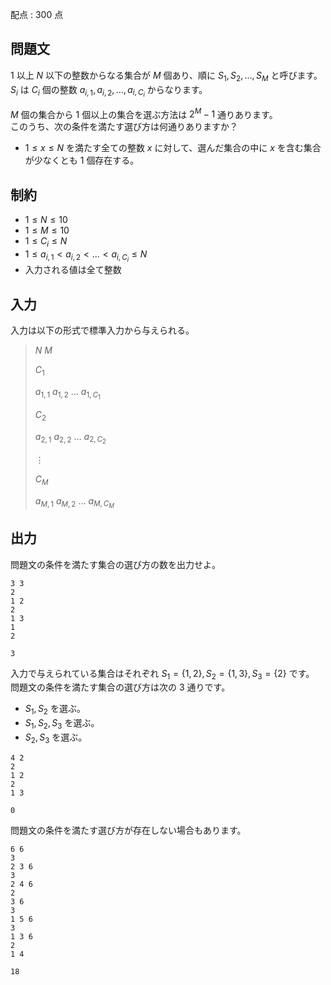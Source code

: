 配点 : $300$ 点

## 問題文

$1$ 以上 $N$ 以下の整数からなる集合が $M$ 個あり、順に $S_1, S_2, \dots, S_M$ と呼びます。<br>
$S_i$ は $C_i$ 個の整数 $a_{i, 1}, a_{i, 2}, \dots, a_{i, C_i}$ からなります。

$M$ 個の集合から $1$ 個以上の集合を選ぶ方法は $2^M-1$ 通りあります。<br>
このうち、次の条件を満たす選び方は何通りありますか？

- $1 \leq x \leq N$ を満たす全ての整数 $x$ に対して、選んだ集合の中に $x$ を含む集合が少なくとも $1$ 個存在する。

## 制約

- $1 \leq N \leq 10$
- $1 \leq M \leq 10$
- $1 \leq C_i \leq N$
- $1 \leq a_{i,1} \lt a_{i,2} \lt \dots \lt a_{i,C_i} \leq N$
- 入力される値は全て整数

## 入力

入力は以下の形式で標準入力から与えられる。

> $N$ $M$
> 
> $C_1$
> 
> $a_{1,1}$ $a_{1,2}$ $\dots$ $a_{1,C_1}$
> 
> $C_2$
> 
> $a_{2,1}$ $a_{2,2}$ $\dots$ $a_{2,C_2}$
> 
> $\vdots$
> 
> $C_M$
> 
> $a_{M,1}$ $a_{M,2}$ $\dots$ $a_{M,C_M}$

## 出力

問題文の条件を満たす集合の選び方の数を出力せよ。

```input1
3 3
2
1 2
2
1 3
1
2
```

```output1
3
```

入力で与えられている集合はそれぞれ $S_1 = \lbrace 1, 2 \rbrace, S_2 = \lbrace 1, 3 \rbrace, S_3 = \lbrace 2 \rbrace$ です。<br>
問題文の条件を満たす集合の選び方は次の $3$ 通りです。

- $S_1, S_2$ を選ぶ。
- $S_1, S_2, S_3$ を選ぶ。
- $S_2, S_3$ を選ぶ。

```input2
4 2
2
1 2
2
1 3
```

```output2
0
```

問題文の条件を満たす選び方が存在しない場合もあります。

```input3
6 6
3
2 3 6
3
2 4 6
2
3 6
3
1 5 6
3
1 3 6
2
1 4
```

```output3
18
```